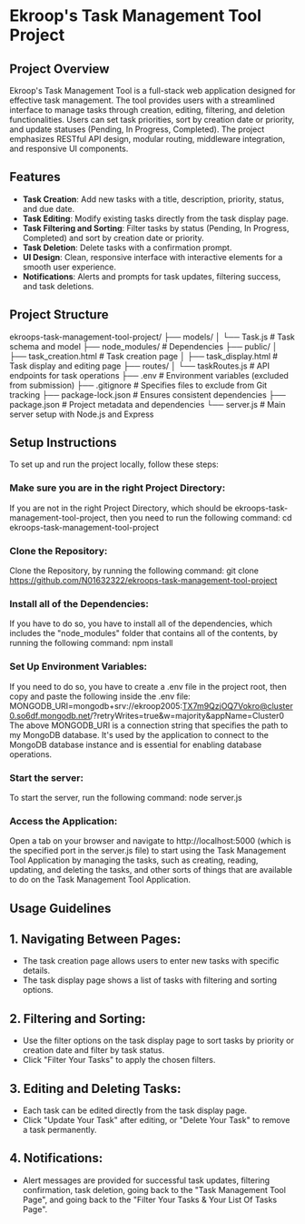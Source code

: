 # Ekroop's Task Management Tool Project

## Project Overview
Ekroop's Task Management Tool is a full-stack web application designed for effective task management. The tool provides users with a streamlined interface to manage tasks through creation, editing, filtering, and deletion functionalities. Users can set task priorities, sort by creation date or priority, and update statuses (Pending, In Progress, Completed). The project emphasizes RESTful API design, modular routing, middleware integration, and responsive UI components.

## Features
- **Task Creation**: Add new tasks with a title, description, priority, status, and due date.
- **Task Editing**: Modify existing tasks directly from the task display page.
- **Task Filtering and Sorting**: Filter tasks by status (Pending, In Progress, Completed) and sort by creation date or priority.
- **Task Deletion**: Delete tasks with a confirmation prompt.
- **UI Design**: Clean, responsive interface with interactive elements for a smooth user experience.
- **Notifications**: Alerts and prompts for task updates, filtering success, and task deletions.

## Project Structure
ekroops-task-management-tool-project/
├── models/
│   └── Task.js                   # Task schema and model
├── node_modules/                 # Dependencies
├── public/
│   ├── task_creation.html        # Task creation page
│   ├── task_display.html         # Task display and editing page
├── routes/
│   └── taskRoutes.js             # API endpoints for task operations
├── .env                          # Environment variables (excluded from submission)
├── .gitignore                    # Specifies files to exclude from Git tracking
├── package-lock.json             # Ensures consistent dependencies
├── package.json                  # Project metadata and dependencies
└── server.js                     # Main server setup with Node.js and Express

## Setup Instructions
To set up and run the project locally, follow these steps:
### Make sure you are in the right Project Directory:
If you are not in the right Project Directory, which should be ekroops-task-management-tool-project, then you need to run the following command: cd ekroops-task-management-tool-project
### Clone the Repository:
Clone the Repository, by running the following command: git clone https://github.com/N01632322/ekroops-task-management-tool-project
### Install all of the Dependencies:
If you have to do so, you have to install all of the dependencies, which includes the "node_modules" folder that contains all of the contents, by running the following command: npm install
### Set Up Environment Variables:
If you need to do so, you have to create a .env file in the project root, then copy and paste the following inside the .env file: MONGODB_URI=mongodb+srv://ekroop2005:TX7m9QzjOQ7Vokro@cluster0.so6df.mongodb.net/?retryWrites=true&w=majority&appName=Cluster0
The above MONGODB_URI is a connection string that specifies the path to my MongoDB database. It's used by the application to connect to the MongoDB database instance and is essential for enabling database operations.
### Start the server:
To start the server, run the following command: node server.js
### Access the Application:
Open a tab on your browser and navigate to http://localhost:5000 (which is the specified port in the server.js file) to start using the Task Management Tool Application by managing the tasks, such as creating, reading, updating, and deleting the tasks, and other sorts of things that are available to do on the Task Management Tool Application.

## Usage Guidelines
## 1. Navigating Between Pages:
- The task creation page allows users to enter new tasks with specific details.
- The task display page shows a list of tasks with filtering and sorting options.
## 2. Filtering and Sorting:
- Use the filter options on the task display page to sort tasks by priority or creation date and filter by task status.
- Click "Filter Your Tasks" to apply the chosen filters.
## 3. Editing and Deleting Tasks:
- Each task can be edited directly from the task display page.
- Click "Update Your Task" after editing, or "Delete Your Task" to remove a task permanently.
## 4. Notifications:
- Alert messages are provided for successful task updates, filtering confirmation, task deletion, going back to the "Task Management Tool Page", and going back to the "Filter Your Tasks & Your List Of Tasks Page".
